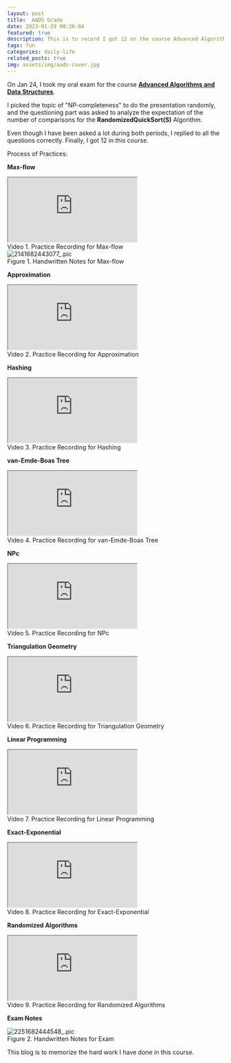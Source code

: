```yaml
---
layout: post
title:  AADS Grade
date: 2023-01-29 00:26:04
featured: true
description: This is to record I got 12 on the course Advanced Algorithms and Data Structures.
tags: fun
categories: daily-life
related_posts: true
img: assets/img/aads-cover.jpg
---
```


On Jan 24, I took my oral exam for the course <u><b>Advanced Algorithms and Data Structures</b></u>.

I picked the topic of "NP-completeness" to do the presentation randomly, and the questioning part was asked to analyze the expectation of the number of comparisons for the <b>RandomizedQuickSort(S)</b> Algorithm.

Even though I have been asked a lot during both periods, I replied to all the questions correctly. Finally, I got 12 in this course.

Process of Practices:

**Max-flow**

<div class="card hoverable">
  <div class="embed-responsive embed-responsive-16by9">
    <iframe class="embed-responsive-item rounded z-depth-1" src="https://www.youtube.com/embed/pbIiHSbWHv4" title="YouTube video player" allow="accelerometer; autoplay; clipboard-write; encrypted-media; gyroscope; picture-in-picture" allowfullscreen></iframe>
  </div>
</div>
<div class="caption">
  Video 1. Practice Recording for Max-flow
</div>
<div class="row mt-3">
    <div class="col-sm mt-3 mt-md-0">
        <img src="https://i.imgur.com/KI06FM6.jpeg" alt="2141682443077_.pic" class="img-fluid rounded z-depth-1" data-zoomable />
    </div>
</div>
<div class="caption">
  Figure 1. Handwritten Notes for Max-flow
</div>

**Approximation**

<div class="card hoverable">
  <div class="embed-responsive embed-responsive-16by9">
    <iframe class="embed-responsive-item rounded z-depth-1" src="https://www.youtube.com/embed/ZuVpQUIyfXc" title="YouTube video player" allow="accelerometer; autoplay; clipboard-write; encrypted-media; gyroscope; picture-in-picture" allowfullscreen></iframe>
  </div>
</div>
<div class="caption">
  Video 2. Practice Recording for Approximation
</div>

**Hashing**

<div class="card hoverable">
  <div class="embed-responsive embed-responsive-16by9">
    <iframe class="embed-responsive-item rounded z-depth-1" src="https://www.youtube.com/embed/BS_uMMKcnZ4" title="YouTube video player" allow="accelerometer; autoplay; clipboard-write; encrypted-media; gyroscope; picture-in-picture" allowfullscreen></iframe>
  </div>
</div>
<div class="caption">
  Video 3. Practice Recording for Hashing
</div>

**van-Emde-Boas Tree**

<div class="card hoverable">
  <div class="embed-responsive embed-responsive-16by9">
      <iframe class="embed-responsive-item rounded z-depth-1" src="https://www.youtube.com/embed/oKwI2TCjybY" title="YouTube video player" allow="accelerometer; autoplay; clipboard-write; encrypted-media; gyroscope; picture-in-picture" allowfullscreen></iframe>
  </div>
</div>
<div class="caption">
  Video 4. Practice Recording for van-Emde-Boas Tree
</div>

**NPc**

<div class="card hoverable">
  <div class="embed-responsive embed-responsive-16by9">
    <iframe class="embed-responsive-item" src="https://www.youtube.com/embed/Tb8amiGQvzQ" title="YouTube video player" allow="accelerometer; autoplay; clipboard-write; encrypted-media; gyroscope; picture-in-picture" allowfullscreen></iframe>
  </div>
</div>
<div class="caption">
    Video 5. Practice Recording for NPc
</div>

**Triangulation Geometry**

<div class="card hoverable">
  <div class="embed-responsive embed-responsive-16by9">
    <iframe class="embed-responsive-item" src="https://www.youtube.com/embed/QnuJ2frP6YU" title="YouTube video player" allow="accelerometer; autoplay; clipboard-write; encrypted-media; gyroscope; picture-in-picture" allowfullscreen></iframe>
  </div>
</div>
<div class="caption">
    Video 6. Practice Recording for Triangulation Geometry
</div>

**Linear Programming**

<div class="card hoverable">
  <div class="embed-responsive embed-responsive-16by9">
    <iframe class="embed-responsive-item" src="https://www.youtube.com/embed/PmjX1Hv-b_Y" title="YouTube video player" allow="accelerometer; autoplay; clipboard-write; encrypted-media; gyroscope; picture-in-picture" allowfullscreen></iframe>
  </div>
</div>
<div class="caption">
    Video 7. Practice Recording for Linear Programming
</div>

**Exact-Exponential**

<div class="card hoverable">
  <div class="embed-responsive embed-responsive-16by9">
    <iframe class="embed-responsive-item" src="https://www.youtube.com/embed/mywguPOWI98" title="YouTube video player" allow="accelerometer; autoplay; clipboard-write; encrypted-media; gyroscope; picture-in-picture" allowfullscreen></iframe>
  </div>
</div>
<div class="caption">
    Video 8. Practice Recording for Exact-Exponential
</div>

**Randomized Algorithms**

<div class="card hoverable">
  <div class="embed-responsive embed-responsive-16by9">
    <iframe class="embed-responsive-item" src="https://www.youtube.com/embed/Lu-XkyHAaTs" title="YouTube video player" allow="accelerometer; autoplay; clipboard-write; encrypted-media; gyroscope; picture-in-picture" allowfullscreen></iframe>
  </div>
</div>
<div class="caption">
    Video 9. Practice Recording for Randomized Algorithms
</div>


**Exam Notes**

<div class="row mt-3">
    <div class="col-sm mt-3 mt-md-0">
        <img src="https://i.imgur.com/dwoWOxy.jpeg" alt="2251682444548_.pic" class="img-fluid rounded z-depth-1" data-zoomable />
    </div>
</div>
<div class="caption">
  Figure 2. Handwritten Notes for Exam
</div>

This blog is to memorize the hard work I have done in this course.